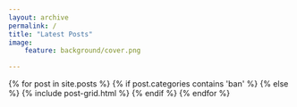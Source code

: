 ```yaml
---
layout: archive
permalink: /
title: "Latest Posts"
image:
    feature: background/cover.png

---
```

<!--
layout: archive
permalink: /
title: "Latest Posts"
image:
    feature: background/moble.jpg
    credit: Hubber's high resolution photo
    creditlink: http://www.universetoday.com/wp-content/uploads/2010/02/The-Majestic-Sombrero-Galaxy-M104.jpg
 -->

<div class="tiles">
{% for post in site.posts %}
    {% if post.categories contains 'ban' %}
    {% else %}
	   {% include post-grid.html %}
    {% endif %}
{% endfor %}
</div><!-- /.tiles -->



